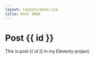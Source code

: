 ```yaml
---
layout: layouts/base.njk
title: Post 3004
---
```


# Post {{ id }}

This is post {{ id }} in my Eleventy project.
